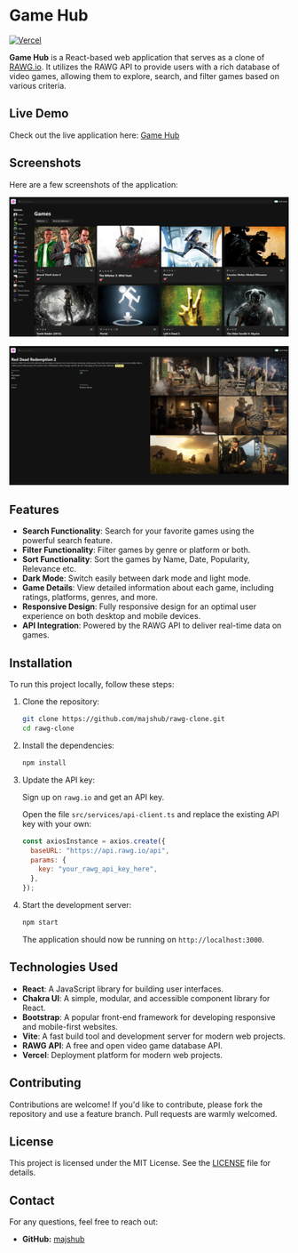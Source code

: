 # Game Hub

[![Vercel](https://vercel.com/button)](https://game-hub-two-tau.vercel.app/)

**Game Hub** is a React-based web application that serves as a clone of [RAWG.io](https://rawg.io/). It utilizes the RAWG API to provide users with a rich database of video games, allowing them to explore, search, and filter games based on various criteria.

## Live Demo

Check out the live application here: [Game Hub](https://game-hub-two-tau.vercel.app/)

## Screenshots

Here are a few screenshots of the application:

![Home Page](screenshots/homepage.png)

![Game Details Page](screenshots/game-details.png)

## Features

- **Search Functionality**: Search for your favorite games using the powerful search feature.
- **Filter Functionality**: Filter games by genre or platform or both.
- **Sort Functionality**: Sort the games by Name, Date, Popularity, Relevance etc.
- **Dark Mode**: Switch easily between dark mode and light mode.
- **Game Details**: View detailed information about each game, including ratings, platforms, genres, and more.
- **Responsive Design**: Fully responsive design for an optimal user experience on both desktop and mobile devices.
- **API Integration**: Powered by the RAWG API to deliver real-time data on games.

## Installation

To run this project locally, follow these steps:

1. Clone the repository:

   ```bash
   git clone https://github.com/majshub/rawg-clone.git
   cd rawg-clone
   ```

2. Install the dependencies:

   ```bash
   npm install
   ```

3. Update the API key:

   Sign up on `rawg.io` and get an API key.

   Open the file `src/services/api-client.ts` and replace the existing API key with your own:

   ```javascript
   const axiosInstance = axios.create({
     baseURL: "https://api.rawg.io/api",
     params: {
       key: "your_rawg_api_key_here",
     },
   });
   ```

4. Start the development server:

   ```bash
   npm start
   ```

   The application should now be running on `http://localhost:3000`.

## Technologies Used

- **React**: A JavaScript library for building user interfaces.
- **Chakra UI**: A simple, modular, and accessible component library for React.
- **Bootstrap**: A popular front-end framework for developing responsive and mobile-first websites.
- **Vite**: A fast build tool and development server for modern web projects.
- **RAWG API**: A free and open video game database API.
- **Vercel**: Deployment platform for modern web projects.

## Contributing

Contributions are welcome! If you'd like to contribute, please fork the repository and use a feature branch. Pull requests are warmly welcomed.

## License

This project is licensed under the MIT License. See the [LICENSE](LICENSE) file for details.

## Contact

For any questions, feel free to reach out:

- **GitHub:** [majshub](https://github.com/majshub)

```

```
